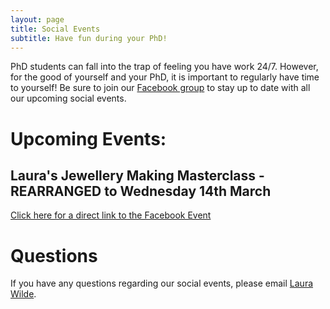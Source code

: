 ```yaml
---
layout: page
title: Social Events
subtitle: Have fun during your PhD!
---
```


PhD students can fall into the trap of feeling you have work 24/7. However, for the good of yourself and your PhD, it is important to regularly have time to yourself! Be sure to join our [Facebook group](https://www.facebook.com/groups/HLSsocials) to stay up to date with all our upcoming social events.

# Upcoming Events:

## Laura's Jewellery Making Masterclass - REARRANGED to Wednesday 14th March 
[Click here for a direct link to the Facebook Event](https://www.facebook.com/events/327407644435072/)

# Questions

If you have any questions regarding our social events, please email [Laura Wilde](mailto:cov.pgrnewsletter+events@gmail.com).
